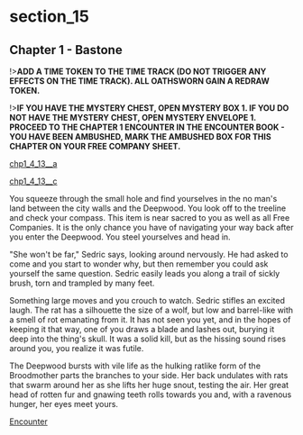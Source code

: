 
# section_15

## Chapter 1 - Bastone

!>**ADD A TIME TOKEN TO THE TIME TRACK (DO NOT TRIGGER ANY EFFECTS ON THE TIME TRACK).  ALL OATHSWORN GAIN A REDRAW TOKEN.**  

!>**IF YOU HAVE THE MYSTERY CHEST, OPEN MYSTERY BOX 1.  IF YOU DO NOT HAVE THE MYSTERY CHEST, OPEN MYSTERY ENVELOPE 1.  PROCEED TO THE CHAPTER 1 ENCOUNTER IN THE ENCOUNTER BOOK - YOU HAVE BEEN AMBUSHED, MARK THE AMBUSHED BOX FOR THIS CHAPTER ON YOUR FREE COMPANY SHEET.**  

[chp1_4_13__a](../../decomp/app/src/main/res/raw/chp1_4_13__a.mp3 ':include :type=audio')

[chp1_4_13__c](../../decomp/app/src/main/res/raw/chp1_4_13__c.mp3 ':include :type=audio')

You squeeze through the small hole and find yourselves in the no man's land between the city walls and the Deepwood. You look off to the treeline and check your compass. This item is near sacred to you as well as all Free Companies. It is the only chance you have of navigating your way back after you enter the Deepwood. You steel yourselves and head in.

"She won't be far," Sedric says, looking around nervously. He had asked to come and you start to wonder why, but then remember you could ask yourself the same question. Sedric easily leads you along a trail of sickly brush, torn and trampled by many feet.

Something large moves and you crouch to watch. Sedric stifles an excited laugh. The rat has a silhouette the size of a wolf, but low and barrel-like with a smell of rot emanating from it. It has not seen you yet, and in the hopes of keeping it that way, one of you draws a blade and lashes out, burying it deep into the thing's skull. It was a solid kill, but as the hissing sound rises around you, you realize it was futile.

The Deepwood bursts with vile life as the hulking ratlike form of the Broodmother parts the branches to your side. Her back undulates with rats that swarm around her as she lifts her huge snout, testing the air. Her great head of rotten fur and gnawing teeth rolls towards you and, with a ravenous hunger, her eyes meet yours.

[Encounter](output/chapter1/section_80.md)


